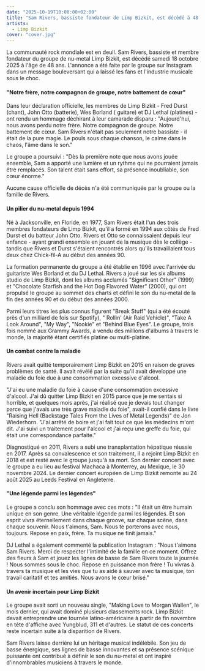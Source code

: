 ```yaml
---
date: "2025-10-19T10:00:00+02:00"
title: "Sam Rivers, bassiste fondateur de Limp Bizkit, est décédé à 48 ans"
artists:
  - Limp Bizkit
cover: "cover.jpg"
---
```


La communauté rock mondiale est en deuil. Sam Rivers, bassiste et membre fondateur du groupe de nu-metal Limp Bizkit,
est décédé samedi 18 octobre 2025 à l'âge de 48 ans. L'annonce a été faite par le groupe sur Instagram dans un message
bouleversant qui a laissé les fans et l'industrie musicale sous le choc.

#### "Notre frère, notre compagnon de groupe, notre battement de cœur"

Dans leur déclaration officielle, les membres de Limp Bizkit - Fred Durst (chant), John Otto (batterie), Wes Borland (
guitare) et DJ Lethal (platines) - ont rendu un hommage déchirant à leur camarade disparu : "Aujourd'hui, nous avons
perdu notre frère. Notre compagnon de groupe. Notre battement de cœur. Sam Rivers n'était pas seulement notre bassiste -
il était de la pure magie. Le pouls sous chaque chanson, le calme dans le chaos, l'âme dans le son."

Le groupe a poursuivi : "Dès la première note que nous avons jouée ensemble, Sam a apporté une lumière et un rythme qui
ne pourraient jamais être remplacés. Son talent était sans effort, sa présence inoubliable, son cœur énorme."

Aucune cause officielle de décès n'a été communiquée par le groupe ou la famille de Rivers.

#### Un pilier du nu-metal depuis 1994

Né à Jacksonville, en Floride, en 1977, Sam Rivers était l'un des trois membres fondateurs de Limp Bizkit, qu'il a formé
en 1994 aux côtés de Fred Durst et du batteur John Otto. Rivers et Otto se connaissaient depuis leur enfance - ayant
grandi ensemble en jouant de la musique dès le collège - tandis que Rivers et Durst s'étaient rencontrés alors qu'ils
travaillaient tous deux chez Chick-fil-A au début des années 90.

La formation permanente du groupe a été établie en 1996 avec l'arrivée du guitariste Wes Borland et du DJ Lethal. Rivers
a joué sur les six albums studio de Limp Bizkit, dont les albums acclamés "Significant Other" (1999) et "Chocolate
Starfish and the Hot Dog Flavored Water" (2000), qui ont propulsé le groupe au sommet des charts et défini le son du
nu-metal de la fin des années 90 et du début des années 2000.

Parmi leurs titres les plus connus figurent "Break Stuff" (qui a été écouté près d'un milliard de fois sur Spotify), "
Rollin' (Air Raid Vehicle)", "Take A Look Around", "My Way", "Nookie" et "Behind Blue Eyes". Le groupe, trois fois nommé
aux Grammy Awards, a vendu des millions d'albums à travers le monde, la majorité étant certifiés platine ou
multi-platine.

#### Un combat contre la maladie

Rivers avait quitté temporairement Limp Bizkit en 2015 en raison de graves problèmes de santé. Il avait révélé par la
suite qu'il avait développé une maladie du foie due à une consommation excessive d'alcool.

"J'ai eu une maladie du foie à cause d'une consommation excessive d'alcool. J'ai dû quitter Limp Bizkit en 2015 parce
que je me sentais si horrible, et quelques mois après, j'ai réalisé que je devais tout changer parce que j'avais une
très grave maladie du foie", avait-il confié dans le livre "Raising Hell (Backstage Tales From the Lives of Metal
Legends)" de Jon Wiederhorn. "J'ai arrêté de boire et j'ai fait tout ce que les médecins m'ont dit. J'ai suivi un
traitement pour l'alcool et j'ai reçu une greffe du foie, qui était une correspondance parfaite."

Diagnostiqué en 2011, Rivers a subi une transplantation hépatique réussie en 2017. Après sa convalescence et son
traitement, il a rejoint Limp Bizkit en 2018 et est resté avec le groupe jusqu'à sa mort. Son dernier concert avec le
groupe a eu lieu au festival Machaca à Monterrey, au Mexique, le 30 novembre 2024. Le dernier concert européen de Limp
Bizkit remonte au 24 août 2025 au Leeds Festival en Angleterre.

#### "Une légende parmi les légendes"

Le groupe a conclu son hommage avec ces mots : "Il était un être humain unique en son genre. Une véritable légende parmi
les légendes. Et son esprit vivra éternellement dans chaque groove, sur chaque scène, dans chaque souvenir. Nous
t'aimons, Sam. Nous te porterons avec nous, toujours. Repose en paix, frère. Ta musique ne finit jamais."

DJ Lethal a également commenté la publication Instagram : "Nous t'aimons Sam Rivers. Merci de respecter l'intimité de la
famille en ce moment. Offrez des fleurs à Sam et jouez les lignes de basse de Sam Rivers toute la journée ! Nous sommes
sous le choc. Repose en puissance mon frère ! Tu vivras à travers ta musique et les vies que tu as aidé à sauver avec ta
musique, ton travail caritatif et tes amitiés. Nous avons le cœur brisé."

#### Un avenir incertain pour Limp Bizkit

Le groupe avait sorti un nouveau single, "Making Love to Morgan Wallen", le mois dernier, qui avait dominé plusieurs
classements rock. Limp Bizkit devait entreprendre une tournée latino-américaine à partir de fin novembre en tête
d'affiche avec Yungblud, 311 et d'autres. Le statut de ces concerts reste incertain suite à la disparition de Rivers.

Sam Rivers laisse derrière lui un héritage musical indélébile. Son jeu de basse énergique, ses lignes de basse
innovantes et sa présence scénique puissante ont contribué à définir le son du nu-metal et ont inspiré d'innombrables
musiciens à travers le monde.
